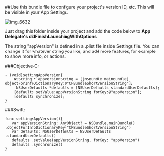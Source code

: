 ##Use this bundle file to configure your project's version ID, etc. This will be visible in your App Settings. 

![img_6632](https://cloud.githubusercontent.com/assets/724536/8616480/e0d9a550-26fb-11e5-94c7-01ed6e6ee9b9.png)

Just drag this folder inside your project and add the code below to **App Delegate's didFinishLaunchingWithOptions**

The string "appVersion" is defined in a .plist file inside Settings file. You can change it for whatever string you like, and add more features, for example to show more info, or actions.

###Objective-C:


    - (void)settingAppVersion{
        NSString * appVersionString = [[NSBundle mainBundle] objectForInfoDictionaryKey:@"CFBundleShortVersionString"];
         NSUserDefaults *defaults = [NSUserDefaults standardUserDefaults];
        [defaults setValue:appVersionString forKey:@"appVersion"];
        [defaults synchronize];
    }


###Swift:

    func settingsAppVersion(){
       var appVersionString: AnyObject? = NSBundle.mainBundle() .objectForInfoDictionaryKey("CFBundleShortVersionString")
       var defaults: NSUserDefaults = NSUserDefaults .standardUserDefaults()
       defaults .setValue(appVersionString, forKey: "appVersion")
       defaults .synchronize()
    }
